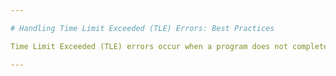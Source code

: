 ```yaml
---

# Handling Time Limit Exceeded (TLE) Errors: Best Practices

Time Limit Exceeded (TLE) errors occur when a program does not complete its execution within the specified time limits imposed by a judging system or runtime environment. This guide provides best practices, strategies, and practical tips to help you optimize your code and avoid TLE errors.

---
```

